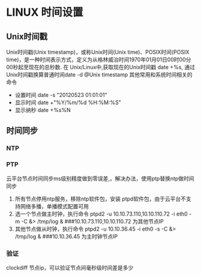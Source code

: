 # LINUX 时间设置

## Unix时间戳

Unix时间戳(Unix timestamp)，或称Unix时间(Unix time)、POSIX时间(POSIX time)，是一种时间表示方式，定义为从格林威治时间1970年01月01日00时00分00秒起至现在的总秒数. 在 Unix/Linux中,获取现在的Unix时间戳 date +%s, 通过Unix时间戳换算普通时间date -d @Unix timestamp 其他常用和系统时间相关的命令

* 设置时间 date -s "20120523 01:01:01"  
* 显示时间 date +"%Y/%m/%d %H:%M:%S"
* 显示纳秒 date +%s%N 

## 时间同步

### NTP

### PTP

云平台节点时间同步ms级别精度做到零误差,，解决办法，使用ptp替换ntp做时间同步
     
1. 所有节点停用ntp服务，移除ntp软件包，安装 ptpd软件包，由于云平台不支持网络多播，单播模式配置可用
2. 选一个节点做主时钟，执行命令 ptpd2 -u 10.10.73.110,10.10.110.72 -i eth0 -m -C &> /tmp/log &   ###10.10.73.110,10.10.110.72 为其他节点IP
3. 其他节点做从时钟，执行命令 ptpd2 -u 10.10.36.45 -i eth0 -s -C &> /tmp/log &  ###10.10.36.45 为主时钟节点IP

### 验证

clockdiff 节点ip，可以验证节点间毫秒级时间差是多少
